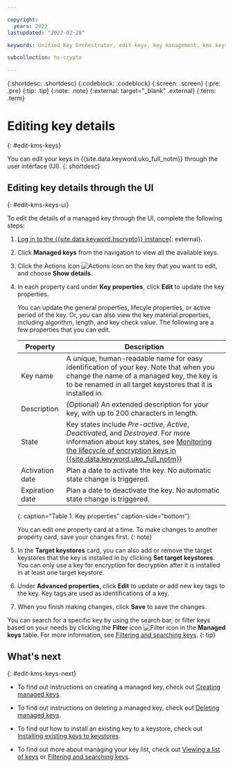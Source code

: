 ```yaml
---

copyright:
  years: 2022
lastupdated: "2022-02-28"

keywords: Unified Key Orchestrator, edit keys, key management, kms keys, UKO

subcollection: hs-crypto

---
```


{:shortdesc: .shortdesc}
{:codeblock: .codeblock}
{:screen: .screen}
{:pre: .pre}
{:tip: .tip}
{:note: .note}
{:external: target="_blank" .external}
{:term: .term}


# Editing key details
{: #edit-kms-keys}

You can edit your keys in {{site.data.keyword.uko_full_notm}} through the user interface (UI).
{: shortdesc}


## Editing key details through the UI
{: #edit-kms-keys-ui}

To edit the details of a managed key through the UI, complete the following steps:

1. [Log in to the {{site.data.keyword.hscrypto}} instance](https://cloud.ibm.com/login){: external}.
2. Click **Managed keys** from the navigation to view all the available keys.
3. Click the Actions icon ![Actions icon](../icons/action-menu-icon.svg "Actions") on the key that you want to edit, and choose **Show details**.
4. In each property card under **Key properties**, click **Edit** to update the key properties. 

    You can update the general properties, lifecyle properties, or active period of the key. Or, you can also view the key material properties, including algorithm, length, and key check value. The following are a few properties that you can edit.
    
    |       Property	     |                         Description                       |
    |----------------------|-----------------------------------------------------------|
    | Key name             | A unique, human-readable name for easy identification of your key. Note that when you change the name of a managed key, the key is to be renamed in all target keystores that it is installed in. |
    | Description          | (Optional) An extended description for your key, with up to 200 characters in length. |
    | State                | Key states include _Pre-active_, _Active_, _Deactivated_, and _Destroyed_. For more information about key states, see [Monitoring the lifecycle of encryption keys in {{site.data.keyword.uko_full_notm}}](/docs/hs-crypto?topic=hs-crypto-uko-key-states) |
    | Activation date      | Plan a date to activate the key. No automatic state change is triggered. |
    | Expiration date      | Plan a date to deactivate the key. No automatic state change is triggered. |
    {: caption="Table 1. Key properties" caption-side="bottom"}

    You can edit one property card at a time. To make changes to another property card, save your changes first.
    {: note}

5. In the **Target keystores** card, you can also add or remove the target keystores that the key is installed in by clicking **Set target keystores**. You can only use a key for encryption for decryption after it is installed in at least one target keystore.
6. Under **Advanced properties**, click **Edit** to update or add new key tags to the key. Key tags are used as identifications of a key.
7. When you finish making changes, click **Save** to save the changes.

You can search for a specific key by using the search bar, or filter keys based on your needs by clicking the **Filter** icon ![Filter icon](../icons/filter.svg "Filter") in the **Managed keys** table. For more information, see [Filtering and searching keys](/docs/hs-crypto?topic=hs-crypto-search-key-list).
{: tip}



## What's next
{: #edit-kms-keys-next}

- To find out instructions on creating a managed key, check out [Creating managed keys](/docs/hs-crypto?topic=hs-crypto-create-managed-keys).
  
- To find out instructions on deleting a managed key, check out [Deleting managed keys](/docs/hs-crypto?topic=hs-crypto-delete-managed-keys).
  
- To find out how to install an existing key to a keystore, check out [Installing existing keys to keystores](/docs/hs-crypto?topic=hs-crypto-install-key-keystores).

- To find out more about managing your key list, check out [Viewing a list of keys](/docs/hs-crypto?topic=hs-crypto-view-key-list) or [Filtering and searching keys](/docs/hs-crypto?topic=hs-crypto-search-key-list).

